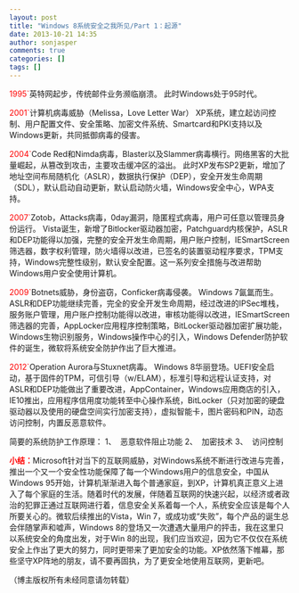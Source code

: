 ```yaml
---
layout: post
title: "Windows 8系统安全之我所见/Part 1：起源"
date: 2013-10-21 14:35
author: sonjasper
comments: true
categories: []
tags: []
---
```

<span style="color: #ff0000;">1995`</span>英特网起步，传统邮件业务濒临崩溃。
此时Windows处于95时代。

<span style="color: #ff0000;">2001`</span>计算机病毒威胁（Melissa，Love Letter War）
XP系统，建立起访问控制、用户配置文件、安全策略、加密文件系统、Smartcard和PKI支持以及Windows更新，共同抵御病毒的侵害。

<span style="color: #ff0000;">2004`</span>Code Red和Nimda病毒，Blaster以及Slammer病毒横行。网络黑客的大批量崛起，从篡改到攻击，主要攻击缓冲区的溢出。
此时XP发布SP2更新，增加了地址空间布局随机化（ASLR），数据执行保护（DEP），安全开发生命周期（SDL），默认启动自动更新，默认启动防火墙，Windows安全中心，WPA支持。

<span style="color: #ff0000;">2007`</span>Zotob，Attacks病毒，0day漏洞，隐匿程式病毒，用户可任意以管理员身份运行。
Vista诞生，新增了Bitlocker驱动器加密，Patchguard内核保护，ASLR和DEP功能得以加强，完整的安全开发生命周期，用户账户控制，IESmartScreen筛选器，数字权利管理，防火墙得以改进，已签名的装置驱动程序要求，TPM支持，Windows完整性级别，默认安全配置。这一系列安全措施与改进帮助Windows用户安全使用计算机。

<span style="color: #ff0000;">2009`</span>Botnets威胁，身份盗窃，Conficker病毒侵袭。
Windows 7氤氲而生。ASLR和DEP功能继续完善，完全的安全开发生命周期，经过改进的IPSec堆栈，服务账户管理，用户账户控制功能得以改进，审核功能得以改进，IESmartScreen筛选器的完善，AppLocker应用程序控制策略，BitLocker驱动器加密扩展功能，Windows生物识别服务，Windows操作中心的引入，Windows Defender防护软件的诞生，微软将系统安全防护作出了巨大推进。

<span style="color: #ff0000;">2012`</span>Operation Aurora与Stuxnet病毒。
Windows 8华丽登场。UEFI安全启动，基于固件的TPM，可信引导（w/ELAM），标准引导和远程认证支持，对ASLR和DEP功能做出了重要改进，AppContainer，Windows应用商店的引入，IE10推出，应用程序信用度功能转至中心操作系统，BitLocker（只对加密的硬盘驱动器以及使用的硬盘空间实行加密支持），虚拟智能卡，图片密码和PIN，动态访问控制，内置反恶意软件。

简要的系统防护工作原理：
1、  恶意软件阻止功能
2、  加密技术
3、  访问控制

<span style="color: #ff0000;">**小结：**</span>Microsoft针对当下的互联网威胁，对Windows系统不断进行改进与完善，推出一个又一个安全性功能保障了每一个Windows用户的信息安全，中国从Windows 95开始，计算机渐渐进入每个普通家庭，到XP，计算机真正意义上进入了每个家庭的生活。随着时代的发展，伴随着互联网的快速兴起，以经济或者政治的犯罪正通过互联网进行着，信息安全关系着每一个人，系统安全应该是每个人所要关心的。微软后续推出的Vista，Win 7，或成功或“失败”，每个产品的诞生总会伴随掌声和嘘声，Windows 8的登场又一次遭遇大量用户的抨击，我在这里只以系统安全的角度出发，对于Win 8的出现，我们应当欢迎，因为它不仅仅在系统安全上作出了更大的努力，同时更带来了更加安全的功能。XP依然落下帷幕，那些坚守XP阵地的朋友，请不要再固执，为了更安全地使用互联网，更新吧。

（博主版权所有未经同意请勿转载）
